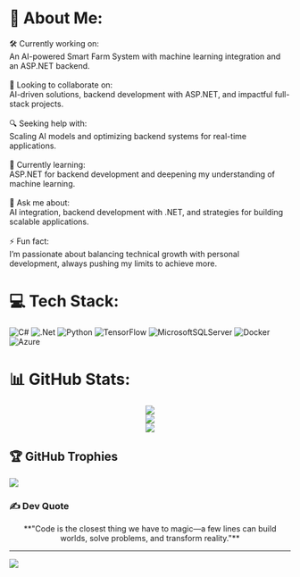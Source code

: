 # 💫 About Me:
🛠️ Currently working on:<br>An AI-powered Smart Farm System with machine learning integration and an ASP.NET backend.<br><br>🤝 Looking to collaborate on:<br>AI-driven solutions, backend development with ASP.NET, and impactful full-stack projects.<br><br>🔍 Seeking help with:<br>Scaling AI models and optimizing backend systems for real-time applications.<br><br>🌱 Currently learning:<br>ASP.NET for backend development and deepening my understanding of machine learning.<br><br>💬 Ask me about:<br>AI integration, backend development with .NET, and strategies for building scalable applications.<br><br>⚡ Fun fact:<br>I’m passionate about balancing technical growth with personal development, always pushing my limits to achieve more.

# 💻 Tech Stack:
![C#](https://img.shields.io/badge/c%23-%23239120.svg?style=for-the-badge&logo=csharp&logoColor=white) ![.Net](https://img.shields.io/badge/.NET-5C2D91?style=for-the-badge&logo=.net&logoColor=white) ![Python](https://img.shields.io/badge/python-3670A0?style=for-the-badge&logo=python&logoColor=ffdd54) ![TensorFlow](https://img.shields.io/badge/TensorFlow-%23FF6F00.svg?style=for-the-badge&logo=TensorFlow&logoColor=white) ![MicrosoftSQLServer](https://img.shields.io/badge/Microsoft%20SQL%20Server-CC2927?style=for-the-badge&logo=microsoft%20sql%20server&logoColor=white) ![Docker](https://img.shields.io/badge/docker-%230db7ed.svg?style=for-the-badge&logo=docker&logoColor=white) ![Azure](https://img.shields.io/badge/azure-%230072C6.svg?style=for-the-badge&logo=microsoftazure&logoColor=white)

# 📊 GitHub Stats:
<div align="center">
  <img src="https://github-readme-stats.vercel.app/api?username=ysseff&theme=dark&hide_border=false&include_all_commits=false&count_private=false" /><br/>
  <img src="https://github-readme-streak-stats.herokuapp.com/?user=ysseff&theme=dark&hide_border=false" /><br/>
  <img src="https://github-readme-stats.vercel.app/api/top-langs/?username=ysseff&theme=dark&hide_border=false&include_all_commits=false&count_private=false&layout=compact" />
</div>

## 🏆 GitHub Trophies
![](https://github-profile-trophy.vercel.app/?username=ysseff&theme=gruvbox&no-frame=false&no-bg=true&margin-w=4)

### ✍️ Dev Quote
<div align="center">
**"Code is the closest thing we have to magic—a few lines can build worlds, solve problems, and transform reality."**
</div>

---
[![](https://visitcount.itsvg.in/api?id=ysseff&icon=5&color=12)](https://visitcount.itsvg.in)
